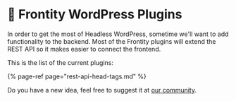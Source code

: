 # 🔌 Frontity WordPress Plugins

In order to get the most of Headless WordPress, sometime we'll want to add functionality to the backend. Most of the Frontity plugins will extend the REST API so it makes easier to connect the frontend.

This is the list of the current plugins:

{% page-ref page="rest-api-head-tags.md" %}

Do you have a new idea, feel free to suggest it at [our community](https://community.frontity.org/).
